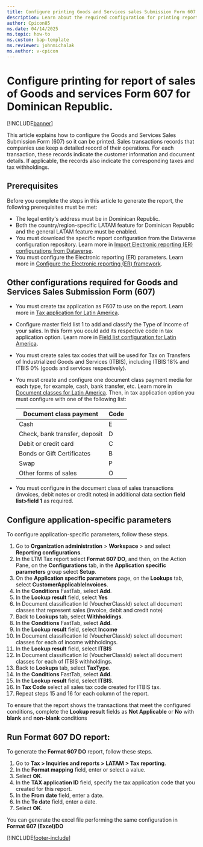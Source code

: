 ```yaml
---
title: Configure printing Goods and Services sales Submission Form 607
description: Learn about the required configuration for printing report of Goods and Services sales Submission Form 607 for the Dominican Republic 
author: Cpicon85
ms.date: 04/14/2025
ms.topic: how-to
ms.custom: bap-template
ms.reviewer: johnmichalak
ms.author: v-cpicon
---
```


# Configure printing for report of sales of Goods and services Form 607 for Dominican Republic.

[!INCLUDE[banner](../../includes/banner.md)]

This article explains how to configure the Goods and Services Sales Submission Form (607) so it can be printed. Sales transactions records that companies use keep a detailed record of their operations. For each transaction, these records indicate the customer information and document details. If applicable, the records also indicate the corresponding taxes and tax withholdings.

## Prerequisites

Before you complete the steps in this article to generate the report, the following prerequisites must be met:

- The legal entity's address must be in Dominican Republic.
- Both the country/region-specific LATAM feature for Dominican Republic and the general LATAM feature must be enabled.
- You must download the specific report configuration from the Dataverse configuration repository. Learn more in [Import Electronic reporting (ER) configurations from Dataverse](../global/workspace/gsw-import-er-config-dataverse.md). 
- You must configure the Electronic reporting (ER) parameters. Learn more in [Configure the Electronic reporting (ER) framework](/dynamics365/fin-ops-core/dev-itpro/analytics/electronic-reporting-er-configure-parameters).

## Other configurations required for Goods and Services Sales Submission Form (607)

- You must create tax application as F607 to use on the report. Learn more in [Tax application for Latin America](ltm-core-tax-application.md).
- Configure master field list 1 to add and classify the Type of Income of your sales. In this form you could add  its respective code in tax application option. Learn more in [Field list configuration for Latin America](ltm-core-field-master-lists.md).
- You must create sales tax codes that will be used for Tax on Transfers of Industrialized Goods and Services (ITBIS), including ITBIS 18% and ITBIS 0% (goods and services respectively). 
- You must create and configure one document class payment media for each type, for example, cash, bank transfer, etc. Learn more in [Document classes for Latin America](ltm-core-document-class.md). Then, in tax application option you must configure with one of the following list:
  
     |Document class payment| Code |
     |--|--|
     |Cash| E|
     |Check, bank transfer, deposit| D|
     |Debit or credit card| C|
     |Bonds or Gift Certificates|B|
     |Swap| P|
     |Other forms of sales| O|


- You must configure in the document class of sales transactions (invoices, debit notes or credit notes) in additional data section **field list>field 1** as required. 

## Configure application-specific parameters

To configure application-specific parameters, follow these steps.

1. Go to **Organization administration** > **Workspace** > and select **Reporting configurations**.
1. In the LTM Tax report select **Format 607 DO**, and then, on the Action Pane, on the **Configurations** tab, in the **Application specific parameters** group select **Setup**.
1. On the **Application specific parameters** page, on the **Lookups** tab, select **CustomerApplicableInvoices**.
1. In the **Conditions** FastTab, select **Add**.
1. In the **Lookup result** field, select **Yes**
1. In Document classification Id (VoucherClassId) select all document classes that represent sales (invoice, debit and credit note)
1. Back to **Lookups** tab, select **Withholdings**.
1. In the **Conditions** FastTab, select **Add**.
1. In the **Lookup result** field, select **Income** 
1. In Document classification Id (VoucherClassId) select all document classes for each of income withholdings. 
1. In the **Lookup result** field, select **ITBIS**
1. In Document classification Id (VoucherClassId) select all document classes for each of ITBIS withholdings.
1. Back to **Lookups** tab, select **TaxType**.
1. In the **Conditions** FastTab, select **Add**.
1. In the **Lookup result** field, select **ITBIS**.
1. In **Tax Code** select all sales tax code created for ITBIS tax.
1. Repeat steps 15 and 16 for each column of the report.

To ensure that the report shows the transactions that meet the configured conditions, complete the **Lookup result** fields as **Not Applicable** or **No** with **blank** and **non-blank** conditions

## Run Format 607 DO report:

To generate the **Format 607 DO** report, follow these steps.

1. Go to **Tax > Inquiries and reports > LATAM > Tax reporting**.
1. In the **Format mapping** field, enter or select a value.
1. Select **OK**.
1. In the **TAX application ID** field, specify the tax application code that you created for this report.
1. In the **From date** field, enter a date.
1. In the **To date** field, enter a date.
1. Select **OK**.
   
You can generate the excel file performing the same configuration in **Format 607 (Excel)DO**

[!INCLUDE[footer-include](../../../includes/footer-banner.md)]
